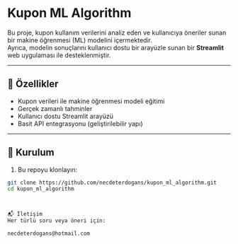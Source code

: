 # Kupon ML Algorithm

Bu proje, kupon kullanım verilerini analiz eden ve kullanıcıya öneriler sunan bir makine öğrenmesi (ML) modelini içermektedir.  
Ayrıca, modelin sonuçlarını kullanıcı dostu bir arayüzle sunan bir **Streamlit** web uygulaması ile desteklenmiştir.

---

## 🚀 Özellikler

- Kupon verileri ile makine öğrenmesi modeli eğitimi
- Gerçek zamanlı tahminler
- Kullanıcı dostu Streamlit arayüzü
- Basit API entegrasyonu (geliştirilebilir yapı)

---

## 🔧 Kurulum

1. Bu repoyu klonlayın:

```bash
git clone https://github.com/necdeterdogans/kupon_ml_algorithm.git
cd kupon_ml_algorithm



📬 İletişim
Her türlü soru veya öneri için:

necdeterdogans@hotmail.com